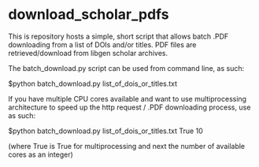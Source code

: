 # download_scholar_pdfs
This is repository hosts a simple, short script that allows batch .PDF downloading from a list of DOIs and/or titles. PDF files are retrieved/download from libgen scholar archives.

The batch_download.py script can be used from command line, as such:

$python batch_download.py list_of_dois_or_titles.txt

If you have multiple CPU cores available and want to use multiprocessing architecture to speed up the http request / .PDF downloading process, use as such:

$python batch_download.py list_of_dois_or_titles.txt True 10

(where True is True for multiprocessing and next the number of available cores as an integer)
